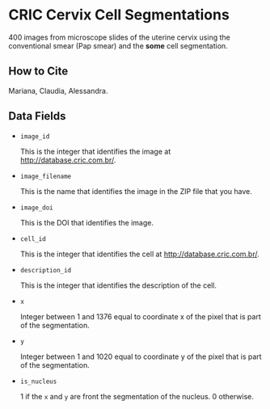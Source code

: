 # CRIC Cervix Cell Segmentations

400 images from microscope slides of the uterine cervix using the conventional smear (Pap smear) and the **some** cell segmentation.

## How to Cite

Mariana, Claudia, Alessandra.

## Data Fields

- `image_id`

  This is the integer that identifies the image at http://database.cric.com.br/.
- `image_filename`

  This is the name that identifies the image in the ZIP file that you have.
- `image_doi`

  This is the DOI that identifies the image.
- `cell_id`

  This is the integer that identifies the cell at http://database.cric.com.br/.
- `description_id`

  This is the integer that identifies the description of the cell.
- `x`

  Integer between 1 and 1376 equal to coordinate x of the pixel that is part of the segmentation.
- `y`

  Integer between 1 and 1020 equal to coordinate y of the pixel that is part of the segmentation.
- `is_nucleus`

   1 if the `x` and `y` are front the segmentation of the nucleus. 0 otherwise.